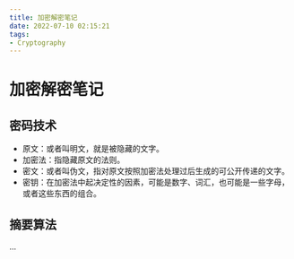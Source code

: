 ```yaml
---
title: 加密解密笔记
date: 2022-07-10 02:15:21
tags:
- Cryptography
---
```



# 加密解密笔记
## 密码技术
- 原文：或者叫明文，就是被隐藏的文字。
- 加密法：指隐藏原文的法则。
- 密文：或者叫伪文，指对原文按照加密法处理过后生成的可公开传递的文字。
- 密钥：在加密法中起决定性的因素，可能是数字、词汇，也可能是一些字母，或者这些东西的组合。



## 摘要算法
...


